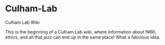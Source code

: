 # Culham-Lab
Culham Lab Wiki

This is the beginning of a Culham Lab wiki, where information about fMRI, ethics, and all that jazz can end up in the same place! What a fabulous idea. 
